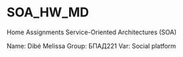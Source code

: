 # SOA_HW_MD
Home Assignments Service-Oriented Architectures (SOA)

Name: Dibé Melissa
Group: БПАД221
Var: Social platform


